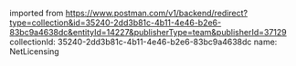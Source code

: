 imported from https://www.postman.com/v1/backend/redirect?type=collection&id=35240-2dd3b81c-4b11-4e46-b2e6-83bc9a4638dc&entityId=14227&publisherType=team&publisherId=37129
collectionId: 35240-2dd3b81c-4b11-4e46-b2e6-83bc9a4638dc
name: NetLicensing